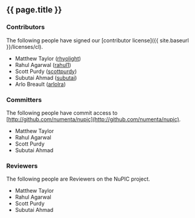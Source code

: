 {{ page.title }}
----------------

### Contributors

The following people have signed our [contributor license]({{ site.baseurl }}/licenses/cl).</p>

* Matthew Taylor ([rhyolight](http://github.com/rhyolight))
* Rahul Agarwal ([rahul1](http://github.com/rahul1))
* Scott Purdy ([scottpurdy](http://github.com/scottpurdy))
* Subutai Ahmad ([subutai](http://github.com/subutai))
* Arlo Breault ([arlolra](http://github.com/arlolra))

### Committers

The following people have commit access to [http://github.com/numenta/nupic](http://github.com/numenta/nupic).

* Matthew Taylor
* Rahul Agarwal
* Scott Purdy
* Subutai Ahmad

### Reviewers

The following people are Reviewers on the NuPIC project.

* Matthew Taylor
* Rahul Agarwal
* Scott Purdy
* Subutai Ahmad